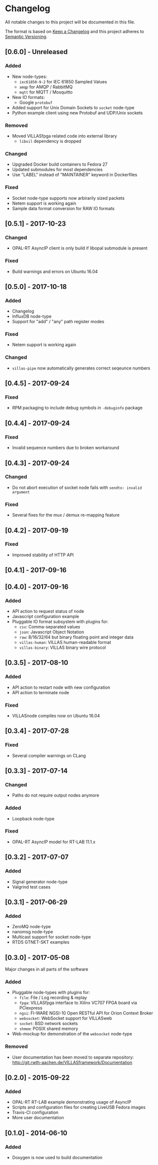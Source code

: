 # Changelog

All notable changes to this project will be documented in this file.

The format is based on [Keep a Changelog](http://keepachangelog.com/en/1.0.0/)
and this project adheres to [Semantic Versioning](http://semver.org/spec/v2.0.0.html).

## [0.6.0] - Unreleased

### Added

- New node-types:
  - `iec61850-9-2` for IEC 61850 Sampled Values
  - `amqp` for AMQP / RabbitMQ
  - `mqtt` for MQTT / Mosquitto
- New IO formats:
  - Google `protobuf`
- Added support for Unix Domain Sockets to `socket` node-type
- Python example client using new Protobuf and UDP/Unix sockets

### Removed

- Moved VILLASfpga related code into external library
  - `libxil` dependency is dropped

### Changed

- Upgraded Docker build containers to Fedora 27
- Updated submodules for most dependencies
- Use "LABEL" instead of "MAINTAINER" keyword in Dockerfiles

### Fixed

- Socket node-type supports now arbirarily sized packets
- Netem support is working again
- Sample data format conversion for RAW IO formats

## [0.5.1] - 2017-10-23

### Changed

- OPAL-RT AsyncIP client is only build if libopal submodule is present

### Fixed

- Build warnings and errors on Ubuntu 16.04

## [0.5.0] - 2017-10-18

### Added

- Changelog
- InfluxDB node-type
- Support for "add" / "any" path register modes

### Fixed

- Netem support is working again

### Changed

- `villas-pipe` now automatically generates correct seqeunce numbers

## [0.4.5] - 2017-09-24

### Fixed

- RPM packaging to include debug symbols in `-debuginfo` package

## [0.4.4] - 2017-09-24

### Fixed

- Invalid sequence numbers due to broken workaround

## [0.4.3] - 2017-09-24

### Changed

- Do not abort execution of socket node fails with `sendto: invalid argument`

### Fixed

- Several fixes for the mux / demux re-mapping feature

## [0.4.2] - 2017-09-19

### Fixed

- Improved stability of HTTP API

## [0.4.1] - 2017-09-16

## [0.4.0] - 2017-09-16

### Added

- API action to request status of node
- Javascript configuration example
- Pluggable IO format subsystem with plugins for:
  - `csv`: Comma-separated values
  - `json`: Javascript Object Notation
  - `raw`: 8/16/32/64 but binary floating point and integer data
  - `villas-human`: VILLAS human-readable format
  - `villas-binary`: VILLAS binary wire protocol

## [0.3.5] - 2017-08-10

### Added

- API action to restart node with new configuration
- API action to terminate node

### Fixed

- VILLASnode compiles now on Ubuntu 16.04

## [0.3.4] - 2017-07-28

### Fixed

- Several compiler warnings on CLang

## [0.3.3] - 2017-07-14

### Changed

- Paths do not require output nodes anymore

### Added

- Loopback node-type

### Fixed

- OPAL-RT AsyncIP model for RT-LAB 11.1.x

## [0.3.2] - 2017-07-07

### Added

- Signal generator node-type
- Valgrind test cases

## [0.3.1] - 2017-06-29

### Added

- ZeroMQ node-type
- nanomsg node-type
- Multicast support for socket node-type
- RTDS GTNET-SKT examples

## [0.3.0] - 2017-05-08


Major changes in all parts of the software

### Added

- Pluggable node-types with plugins for:
  - `file`: File / Log recording & replay
  - `fpga`: VILLASfpga interface to Xilinx VC707 FPGA board via PCIexpress
  - `ngsi`: FI-WARE NGSI-10 Open RESTful API for Orion Context Broker
  - `websocket`: WebSocket support for VILLASweb
  - `socket`: BSD network sockets
  - `shmem`: POSIX shared memory
- Web-mockup for demonstration of the `websocket` node-type

### Removed

- User documentation has been moved to separate repository: http://git.rwth-aachen.de/VILLASframework/Documentation

## [0.2.0] - 2015-09-22

### Added

- OPAL-RT RT-LAB example demonstrating usage of AsyncIP
- Scripts and configuration files for creating LiveUSB Fedora images
- Travis-CI configuration
- More user documentation

## [0.1.0] - 2014-06-10

### Added

- Doxygen is now used to build documentation
